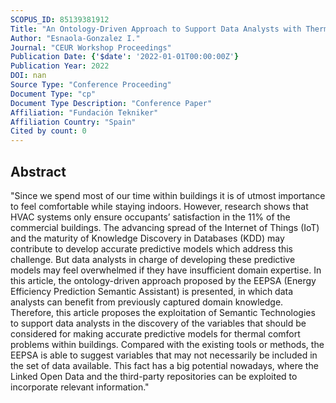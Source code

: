```yaml
---
SCOPUS_ID: 85139381912
Title: "An Ontology-Driven Approach to Support Data Analysts with Thermal Comfort Problems in the Built Environment"
Author: "Esnaola-Gonzalez I."
Journal: "CEUR Workshop Proceedings"
Publication Date: {'$date': '2022-01-01T00:00:00Z'}
Publication Year: 2022
DOI: nan
Source Type: "Conference Proceeding"
Document Type: "cp"
Document Type Description: "Conference Paper"
Affiliation: "Fundación Tekniker"
Affiliation Country: "Spain"
Cited by count: 0
---
```


## Abstract
"Since we spend most of our time within buildings it is of utmost importance to feel comfortable while staying indoors. However, research shows that HVAC systems only ensure occupants’ satisfaction in the 11% of the commercial buildings. The advancing spread of the Internet of Things (IoT) and the maturity of Knowledge Discovery in Databases (KDD) may contribute to develop accurate predictive models which address this challenge. But data analysts in charge of developing these predictive models may feel overwhelmed if they have insufficient domain expertise. In this article, the ontology-driven approach proposed by the EEPSA (Energy Efficiency Prediction Semantic Assistant) is presented, in which data analysts can benefit from previously captured domain knowledge. Therefore, this article proposes the exploitation of Semantic Technologies to support data analysts in the discovery of the variables that should be considered for making accurate predictive models for thermal comfort problems within buildings. Compared with the existing tools or methods, the EEPSA is able to suggest variables that may not necessarily be included in the set of data available. This fact has a big potential nowadays, where the Linked Open Data and the third-party repositories can be exploited to incorporate relevant information."
